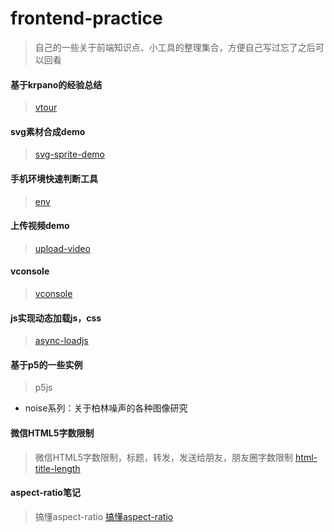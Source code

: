 # frontend-practice
> 自己的一些关于前端知识点、小工具的整理集合，方便自己写过忘了之后可以回看

#### 基于krpano的经验总结
> [vtour](https://superzdd.github.io/frontend-practice/vtour/tour.html)

#### svg素材合成demo
> [svg-sprite-demo](https://superzdd.github.io/frontend-practice/svg-sprite-demo/index.html)

#### 手机环境快速判断工具
> [env](https://superzdd.github.io/frontend-practice/env/env.js)

#### 上传视频demo
> [upload-video](https://superzdd.github.io/frontend-practice/upload-video/index.html)

#### vconsole
> [vconsole](https://superzdd.github.io/frontend-practice/vconsole/index.html)

#### js实现动态加载js，css
> [async-loadjs](https://superzdd.github.io/frontend-practice/async-loadjs/index.html)

#### 基于p5的一些实例
> p5js
- noise系列：关于柏林噪声的各种图像研究

#### 微信HTML5字数限制
> 微信HTML5字数限制，标题，转发，发送给朋友，朋友圈字数限制
> [html-title-length](https://superzdd.github.io/frontend-practice/html-title-length/index.html)

#### aspect-ratio笔记
> 搞懂aspect-ratio
> [搞懂aspect-ratio](https://superzdd.github.io/frontend-practice/aspect-ratio/README.md)